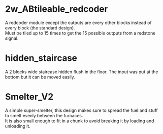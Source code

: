 # 2w_ABtileable_redcoder

A redcoder module except the outputs are every other blocks instead of every block (the standard design).  
Must be tiled up to 15 times to get the 15 possible outputs from a redstone signal.

# hidden_staircase

A 2 blocks wide staircase hidden flush in the floor. The input was put at the bottom but it can be moved easily.

# Smelter_V2

A simple super-smelter, this design makes sure to spread the fuel and stuff to smelt evenly between the furnaces.  
It is also small enough to fit in a chunk to avoid breaking it by loading and unloading it.
